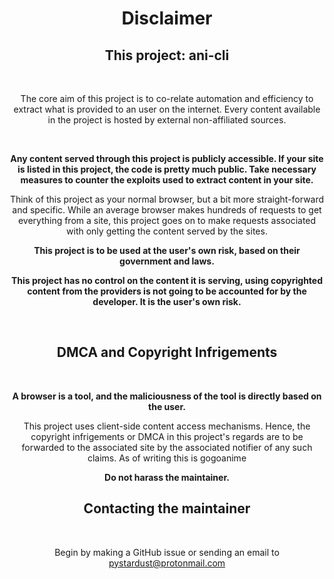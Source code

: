 
<h1 align="center">Disclaimer</h1>

<div align="center">

<h2>This project: ani-cli</h2>

<br>

The core aim of this project is to co-relate automation and efficiency to extract what is provided to an user on the internet. Every content available in the project is hosted by external non-affiliated sources.

<br>

<b>Any content served through this project is publicly accessible. If your site is listed in this project, the code is pretty much public. Take necessary measures to counter the exploits used to extract content in your site.</b>

Think of this project as your normal browser, but a bit more straight-forward and specific. While an average browser makes hundreds of requests to get everything from a site, this project goes on to make requests associated with only getting the content served by the sites.

<b>

This project is to be used at the user's own risk, based on their government and laws.

This project has no control on the content it is serving, using copyrighted content from the providers is not going to be accounted for by the developer. It is the user's own risk.

</b>

<br>

<h2>DMCA and Copyright Infrigements</h3>

<br>

<b>

A browser is a tool, and the maliciousness of the tool is directly based on the user.
</b>

This project uses client-side content access mechanisms. Hence, the copyright infrigements or DMCA in this project's regards are to be forwarded to the associated site by the associated notifier of any such claims. As of writing this is gogoanime

<b>Do not harass the maintainer.</b>

<h2>
Contacting the maintainer
</h3>
<br>

Begin by making a GitHub issue or sending an email to pystardust@protonmail.com
</div>
